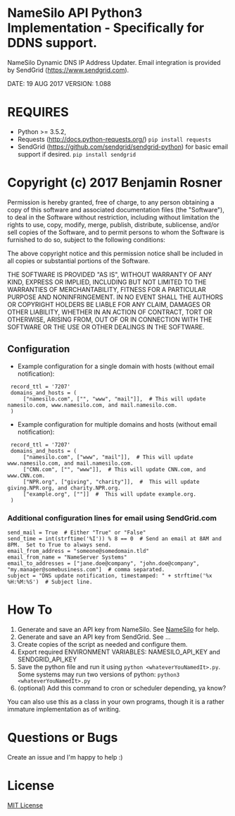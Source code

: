 # NameSilo API Python3 Implementation - Specifically for DDNS support.

NameSilo Dynamic DNS IP Address Updater.
Email integration is provided by SendGrid (https://www.sendgrid.com).

DATE: 19 AUG 2017
VERSION: 1.088

# REQUIRES
 - Python >= 3.5.2,
 - Requests (http://docs.python-requests.org/)
  `pip install requests`
 - SendGrid (https://github.com/sendgrid/sendgrid-python) for basic email support if desired.
  `pip install sendgrid`

# Copyright (c) 2017 Benjamin Rosner

Permission is hereby granted, free of charge, to any person obtaining a copy of this software and associated documentation files (the "Software"), to deal in the Software without restriction, including without limitation the rights to use, copy, modify, merge, publish, distribute, sublicense, and/or sell copies of the Software, and to permit persons to whom the Software is furnished to do so, subject to the following conditions:

The above copyright notice and this permission notice shall be included in all copies or substantial portions of the Software.

THE SOFTWARE IS PROVIDED "AS IS", WITHOUT WARRANTY OF ANY KIND, EXPRESS OR IMPLIED, INCLUDING BUT NOT LIMITED TO THE WARRANTIES OF MERCHANTABILITY, FITNESS FOR A PARTICULAR PURPOSE AND NONINFRINGEMENT. IN NO EVENT SHALL THE AUTHORS OR COPYRIGHT HOLDERS BE LIABLE FOR ANY CLAIM, DAMAGES OR OTHER LIABILITY, WHETHER IN AN ACTION OF CONTRACT, TORT OR OTHERWISE, ARISING FROM, OUT OF OR IN CONNECTION WITH THE SOFTWARE OR THE USE OR OTHER DEALINGS IN THE SOFTWARE.


## Configuration
- Example configuration for a single domain with hosts (without email notification):
```
 record_ttl = '7207'
 domains_and_hosts = (
     ["namesilo.com", ["", "www", "mail"]],  # This will update namesilo.com, www.namesilo.com, and mail.namesilo.com.
 )
```
- Example configuration for multiple domains and hosts (without email notification):
```
 record_ttl = '7207'
 domains_and_hosts = (
     ["namesilo.com", ["www", "mail"]],  # This will update www.namesilo.com, and mail.namesilo.com.
     ["CNN.com", ["", "www"]],  # This will update CNN.com, and www.CNN.com.
     ["NPR.org", ["giving", "charity"]],  #  This will update giving.NPR.org, and charity.NPR.org.
     ["example.org", [""]]  #  This will update example.org.
 )
```
### Additional configuration lines for email using SendGrid.com
```
send_mail = True  # Either "True" or "False"
send_time = int(strftime('%I')) % 8 == 0  # Send an email at 8AM and 8PM.  Set to True to always send.
email_from_address = "someone@somedomain.tld"
email_from_name = "NameServer Systems"
email_to_addresses = ["jane.doe@company", "john.doe@company", "my.manager@somebusiness.com"]  # comma separated.
subject = "DNS update notification, timestamped: " + strftime('%x %H:%M:%S')  # Subject line.
```

# How To

1. Generate and save an API key from NameSilo. See [NameSilo](https://www.namesilo.com/Support/Account-Options) for help.
2. Generate and save an API key from SendGrid. See ...
3. Create copies of the script as needed and configure them.
4. Export required ENVIRONMENT VARIABLES: NAMESILO_API_KEY and SENDGRID_API_KEY
5. Save the python file and run it using `python <whateverYouNamedIt>.py`.  Some systems may run two versions of python: `python3 <whateverYouNamedIt>.py`
6. (optional) Add this command to cron or scheduler depending, ya know?

You can also use this as a class in your own programs, though it is a rather immature implementation as of writing.

# Questions or Bugs
Create an issue and I'm happy to help :)

# License
[MIT License](LICENSE)
